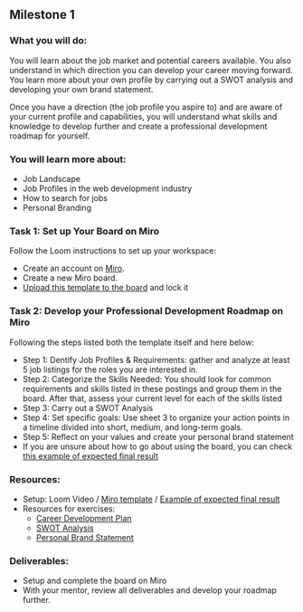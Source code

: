 ## Milestone 1
### What you will do:
You will learn about the job market and potential careers available. You also understand in which direction you can develop your career moving forward. You learn more about your own profile by carrying out a SWOT analysis and developing your own brand statement.

Once you have a direction (the job profile you aspire to) and are aware of your current profile and capabilities, you will understand what skills and knowledge to develop further and create a professional development roadmap for yourself.

### You will learn more about:
- Job Landscape
- Job Profiles in the web development industry
- How to search for jobs
- Personal Branding

### Task 1: Set up Your Board on Miro

Follow the Loom instructions to set up your workspace:
- Create an account on [Miro](https://miro.com).
- Create a new Miro board.
- [Upload this template to the board](https://github.com/ReDI-School/fullstack_bootcamp/blob/main/projects/04_career/Miro%20Template%20for%20Exercise%201) and lock it

### Task 2: Develop your Professional Development Roadmap on Miro
Following the steps listed both the template itself and here below:
- Step 1: Dentify Job Profiles & Requirements: gather and analyze at least 5 job listings for the roles you are interested in. 
- Step 2: Categorize the Skills Needed: You should look for common requirements and skills listed in these postings and group them in the board. After that, assess your current level for each of the skills listed
- Step 3: Carry out a SWOT Analysis
- Step 4: Set specific goals: Use sheet 3 to organize your action points in a timeline divided into short, medium, and long-term goals.
- Step 5: Reflect on your values and create your personal brand statement
- If you are unsure about how to go about using the board, you can check [this example of expected final result](https://miro.com/app/board/uXjVLMH9QTE=/?share_link_id=290789561693)

### Resources: 
  - Setup: Loom Video / [Miro template](https://github.com/ReDI-School/fullstack_bootcamp/blob/main/projects/04_career/Miro%20Template%20for%20Exercise%201) / [Example of expected final result](https://miro.com/app/board/uXjVLMH9QTE=/?share_link_id=290789561693)
  - Resources for exercises: 
      -  [Career Development Plan](https://redi-school-1.gitbook.io/ux-ui-bootcamp/4.-project-career/milestone-1-career-orientation/careers-in-ux-ui-design/career-development-plan)
     - [SWOT Analysis](https://redi-school-1.gitbook.io/ux-ui-bootcamp/4.-project-career/milestone-1-career-orientation/careers-in-ux-ui-design/swot-analysis)
     - [Personal Brand Statement](https://redi-school-1.gitbook.io/ux-ui-bootcamp/4.-project-career/milestone-1-career-orientation/personal-branding/personal-brand-statement)

### Deliverables:
- Setup and complete the board on Miro
- With your mentor, review all deliverables and develop your roadmap further.

